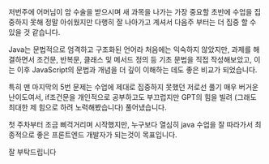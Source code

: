 
저번주에 어머님이 암 수술을 받으시며 새 과목을 나가는 가장 중요할 초반에 수업을 집중하지 못해 정말 아쉬웠지만
다행히 잘 나아가고 계셔서 다음주 부터는 더 집중 할 수 있을 것 같습니다.

Java는 문법적으로 엄격하고 구조화된 언어라 처음에는 익숙하지 않았지만,
과제를 해결하면서 조건문, 반복문, 클래스 및 메서드 정의 등 기초 문법을 직접 작성해보았고,
이는 이후 JavaScript의 문법과 개념을 더 깊이 이해하는 데도 좋은 비교가 되었습니다.

특히 맨 마지막의 5번 문제는 수업에 제대로 집중하지 못했던 저로선 풀기 매우 버거운 난이도여서, 
if조건문을 개인적으로 공부하고도 부끄럽지만 GPT의 힘을 빌려 (그래도 최대한 제 힘으로 하려 노력해봤습니다) 풀어냈습니다.

첫 주차부터 조금 삐걱거리며 시작했지만, 누구보다 열심히 java 수업을 잘 따라가서 최종적으로 좋은 프론트엔드 개발자가 되는것이 목표입니다.

잘 부탁드립니다
